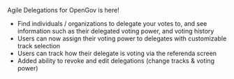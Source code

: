 Agile Delegations for OpenGov is here!
 - Find individuals / organizations to delegate your votes to, and see information such as their delegated voting power, and voting history
 - Users can now assign their voting power to delegates with customizable track selection 
 - Users can track how their delegate is voting via the referenda screen
 - Added ability to revoke and edit delegations (change tracks & voting power)